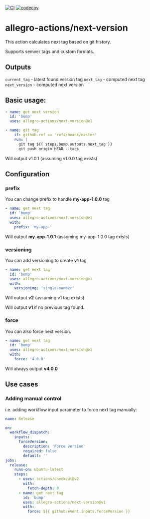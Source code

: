 [![CI](https://github.com/allegro-actions/next-version/actions/workflows/ci.yml/badge.svg)](https://github.com/allegro-actions/next-version/actions/workflows/ci.yml)
[![codecov](https://codecov.io/gh/allegro-actions/next-version/branch/main/graph/badge.svg?token=YJ3Z8ZKL2F)](https://codecov.io/gh/allegro-actions/next-version)

# allegro-actions/next-version

This action calculates next tag based on git history.

Supports semver tags and custom formats.

## Outputs

`current_tag` - latest found version tag
`next_tag` - computed next tag
`next_version` - computed next version

## Basic usage:

```yaml
- name: get next version
  id: 'bump'
  uses: allegro-actions/next-version@v1

- name: git tag
    if: github.ref == 'refs/heads/master'
    run: |
      git tag ${{ steps.bump.outputs.next_tag }}
      git push origin HEAD --tags
  ```

Will output v1.0.1 (assuming v1.0.0 tag exists)

## Configuration

### prefix

You can change prefix to handle **my-app-1.0.0** tag

```yaml
- name: get next tag
  id: 'bump'
  uses: allegro-actions/next-version@v1
  with:
    prefix: 'my-app-'
  ```

Will output **my-app-1.0.1** (assuming my-app-1.0.0 tag exists)

### versioning

You can add versioning to create **v1** tag

```yaml
- name: get next tag
  id: 'bump'
  uses: allegro-actions/next-version@v1
  with:
    versioning: 'single-number'
  ```

Will output **v2** (assuming v1 tag exists)

Will output **v1** if no previous tag found.

### force

You can also force next version.

```yaml
- name: get next tag
  id: 'bump'
  uses: allegro-actions/next-version@v1
  with:
    force: '4.0.0'
  ```

Will always output **v4.0.0**

## Use cases

### Adding manual control

i.e. adding workflow input parameter to force next tag manually:

```yaml
name: Release

on:
  workflow_dispatch:
    inputs:
      forceVersion:
        description: 'Force version'
        required: false
        default: ''
jobs:
  release:
    runs-on: ubuntu-latest
    steps:
      - uses: actions/checkout@v2
        with:
          fetch-depth: 0
      - name: get next tag
        id: 'bump'
        uses: allegro-actions/next-version@v1
        with:
          force: ${{ github.event.inputs.forceVersion }}
  ```